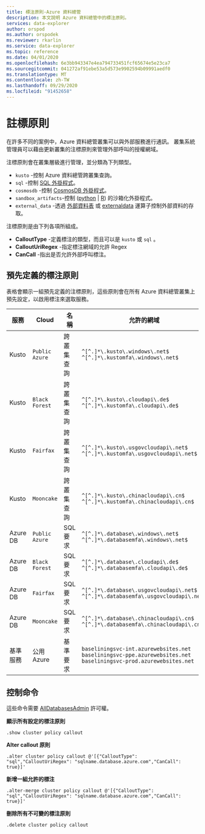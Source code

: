 ```yaml
---
title: 標注原則-Azure 資料總管
description: 本文說明 Azure 資料總管中的標注原則。
services: data-explorer
author: orspod
ms.author: orspodek
ms.reviewer: rkarlin
ms.service: data-explorer
ms.topic: reference
ms.date: 04/01/2020
ms.openlocfilehash: 6e3bb943347e4ea794733451fcf65674e5e23ca7
ms.sourcegitcommit: 041272af91ebe53a5d573e9902594b09991aedf0
ms.translationtype: MT
ms.contentlocale: zh-TW
ms.lasthandoff: 09/29/2020
ms.locfileid: "91452658"
---
```

# <a name="callout-policy"></a>註標原則

在許多不同的案例中，Azure 資料總管叢集可以與外部服務進行通訊。
叢集系統管理員可以藉由更新叢集的注標原則來管理外部呼叫的授權網域。

注標原則會在叢集層級進行管理，並分類為下列類型。
* `kusto` -控制 Azure 資料總管跨叢集查詢。
* `sql` -控制 [SQL 外掛程式](../query/sqlrequestplugin.md)。
* `cosmosdb` -控制 [CosmosDB 外掛程式](../query/cosmosdb-plugin.md)。
* `sandbox_artifacts`-控制 ([python](../query/pythonplugin.md)  |  [R](../query/rplugin.md)) 的沙箱化外掛程式。
* `external_data` -透過 [外部資料表](../query/schema-entities/externaltables.md) 或 [externaldata](../query/externaldata-operator.md) 運算子控制外部資料的存取。

注標原則是由下列各項所組成。

* **CalloutType** -定義標注的類型，而且可以是 `kusto` 或 `sql` 。
* **CalloutUriRegex** -指定標注網域的允許 Regex
* **CanCall** -指出是否允許外部呼叫標注。

## <a name="predefined-callout-policies"></a>預先定義的標注原則

表格會顯示一組預先定義的注標原則，這些原則會在所有 Azure 資料總管叢集上預先設定，以啟用標注來選取服務。

|服務      |Cloud        |名稱  |允許的網域 |
|-------------|-------------|-------------|-------------|
|Kusto |`Public Azure` |跨叢集查詢 |`^[^.]*\.kusto\.windows\.net$` <br> `^[^.]*\.kustomfa\.windows\.net$` |
|Kusto |`Black Forest` |跨叢集查詢 |`^[^.]*\.kusto\.cloudapi\.de$` <br> `^[^.]*\.kustomfa\.cloudapi\.de$` |
|Kusto |`Fairfax` |跨叢集查詢 |`^[^.]*\.kusto\.usgovcloudapi\.net$` <br> `^[^.]*\.kustomfa\.usgovcloudapi\.net$` |
|Kusto |`Mooncake` |跨叢集查詢 |`^[^.]*\.kusto\.chinacloudapi\.cn$` <br> `^[^.]*\.kustomfa\.chinacloudapi\.cn$` |
|Azure DB |`Public Azure` |SQL 要求 |`^[^.]*\.database\.windows\.net$` <br> `^[^.]*\.databasemfa\.windows\.net$` |
|Azure DB |`Black Forest` |SQL 要求 |`^[^.]*\.database\.cloudapi\.de$` <br> `^[^.]*\.databasemfa\.cloudapi\.de$` |
|Azure DB |`Fairfax` |SQL 要求 |`^[^.]*\.database\.usgovcloudapi\.net$` <br> `^[^.]*\.databasemfa\.usgovcloudapi\.net$` |
|Azure DB |`Mooncake` |SQL 要求 |`^[^.]*\.database\.chinacloudapi\.cn$` <br> `^[^.]*\.databasemfa\.chinacloudapi\.cn$` |
|基準服務 |公用 Azure |基準要求 |`baseliningsvc-int.azurewebsites.net` <br> `baseliningsvc-ppe.azurewebsites.net` <br> `baseliningsvc-prod.azurewebsites.net` |

## <a name="control-commands"></a>控制命令

這些命令需要 [AllDatabasesAdmin](access-control/role-based-authorization.md) 許可權。

**顯示所有設定的標注原則**

```kusto
.show cluster policy callout
```

**Alter callout 原則**

```kusto
.alter cluster policy callout @'[{"CalloutType": "sql","CalloutUriRegex": "sqlname.database.azure.com","CanCall": true}]'
```

**新增一組允許的標注**

```kusto
.alter-merge cluster policy callout @'[{"CalloutType": "sql","CalloutUriRegex": "sqlname.database.azure.com","CanCall": true}]'
```

**刪除所有不可變的標注原則**

```kusto
.delete cluster policy callout
```
